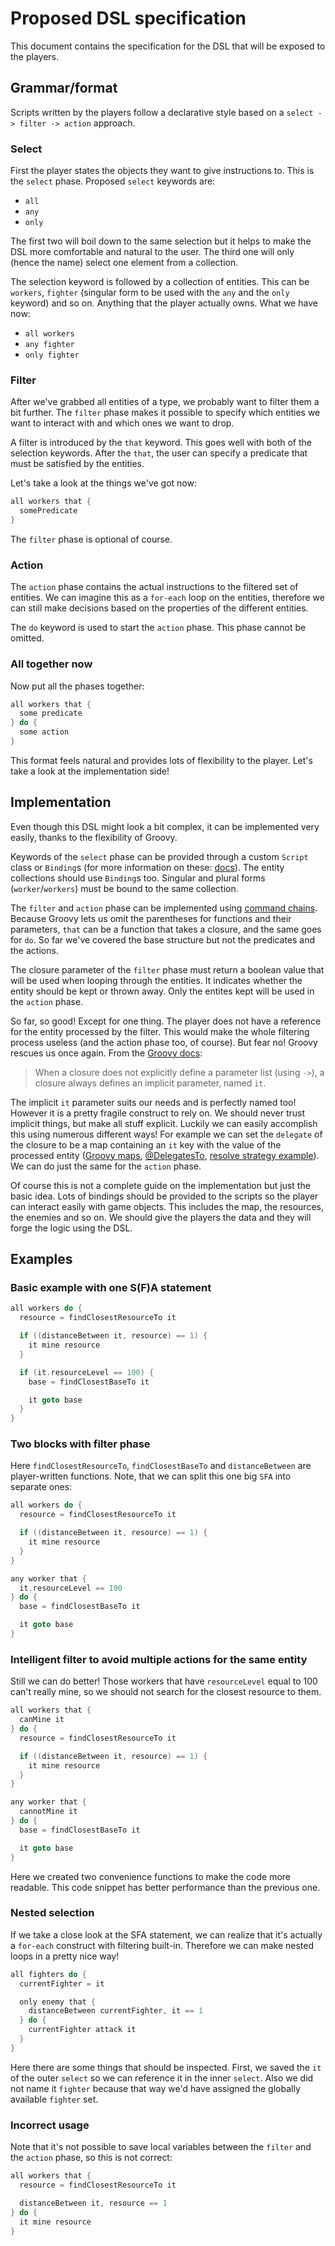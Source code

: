 # Proposed DSL specification

This document contains the specification for the DSL that will be exposed to the players.

## Grammar/format

Scripts written by the players follow a declarative style based on a `select -> filter -> action` approach.

### Select

First the player states the objects they want to give instructions to. This is the `select` phase. Proposed `select` keywords are:

  * `all`
  * `any`
  * `only`

The first two will boil down to the same selection but it helps to make the DSL more comfortable and natural to the user. The third one will only (hence the name) select one element from a collection.  

The selection keyword is followed by a collection of entities. This can be `workers`, `fighter` (singular form to be used with the `any` and the `only` keyword) and so on. Anything that the player actually owns. What we have now:

* `all workers`
* `any fighter`
* `only fighter`

### Filter

After we've grabbed all entities of a type, we probably want to filter them a bit further. The `filter` phase makes it possible to specify which entities we want to interact with and which ones we want to drop.

A filter is introduced by the `that` keyword. This goes well with both of the selection keywords. After the `that`, the user can specify a predicate that must be satisfied by the entities. 

Let's take a look at the things we've got now:

~~~~Groovy
all workers that {
  somePredicate
}
~~~~ 

The `filter` phase is optional of course.

### Action

The `action` phase contains the actual instructions to the filtered set of entities. We can imagine this as a `for-each` loop on the entities, therefore we can still make decisions based on the properties of the different entities.

The `do` keyword is used to start the `action` phase. This phase cannot be omitted.

### All together now

Now put all the phases together:

~~~~Groovy
all workers that {
  some predicate
} do {
  some action
}
~~~~

This format feels natural and provides lots of flexibility to the player. Let's take a look at the implementation side!

## Implementation

Even though this DSL might look a bit complex, it can be implemented very easily, thanks to the flexibility of Groovy. 

Keywords of the `select` phase can be provided through a custom `Script` class or `Binding`s (for more information on these: [docs](http://docs.groovy-lang.org/docs/latest/html/documentation/core-domain-specific-languages.html#_script_base_classes)). The entity collections should use `Binding`s too. Singular and plural forms (`worker`/`workers`) must be bound to the same collection. 

The `filter` and `action` phase can be implemented using [command chains](http://docs.groovy-lang.org/docs/latest/html/documentation/core-domain-specific-languages.html#_command_chains). Because Groovy lets us omit the parentheses for functions and their parameters, `that` can be a function that takes a closure, and the same goes for `do`. So far we've covered the base structure but not the predicates and the actions.

The closure parameter of the `filter` phase must return a boolean value that will be used when looping through the entities. It indicates whether the entity should be kept or thrown away. Only the entites kept will be used in the `action` phase. 

So far, so good! Except for one thing. The player does not have a reference for the entity processed by the filter. This would make the whole filtering process useless (and the action phase too, of course). But fear no! Groovy rescues us once again. From the [Groovy docs](http://groovy-lang.org/closures.html#implicit-it):

> When a closure does not explicitly define a parameter list (using `->`), a closure always defines an implicit parameter, named `it`.

The implicit `it` parameter suits our needs and is perfectly named too! However it is a pretty fragile construct to rely on. We should never trust implicit things, but make all stuff explicit. Luckily we can easily accomplish this using numerous different ways! For example we can set the `delegate` of the closure to be a map containing an `it` key with the value of the processed entity ([Groovy maps](http://groovy-lang.org/syntax.html#_maps), [@DelegatesTo](http://docs.groovy-lang.org/docs/latest/html/documentation/core-domain-specific-languages.html#section-delegatesto), [resolve strategy example](http://docs.groovy-lang.org/latest/html/api/groovy/lang/Closure.html#DELEGATE_ONLY)). We can do just the same for the `action` phase.

Of course this is not a complete guide on the implementation but just the basic idea. Lots of bindings should be provided to the scripts so the player can interact easily with game objects. This includes the map, the resources, the enemies and so on. We should give the players the data and they will forge the logic using the DSL.

## Examples

### Basic example with one S(F)A statement 

~~~~Groovy
all workers do {
  resource = findClosestResourceTo it

  if ((distanceBetween it, resource) == 1) {
    it mine resource
  }

  if (it.resourceLevel == 100) {
    base = findClosestBaseTo it

    it goto base 
  }
}
~~~~

### Two blocks with filter phase

Here `findClosestResourceTo`, `findClosestBaseTo` and `distanceBetween` are player-written functions. Note, that we can split this one big `SFA` into separate ones:

~~~~Groovy
all workers do {
  resource = findClosestResourceTo it

  if ((distanceBetween it, resource) == 1) {
    it mine resource
  }
}

any worker that {
  it.resourceLevel == 100
} do {
  base = findClosestBaseTo it

  it goto base
}
~~~~ 

### Intelligent filter to avoid multiple actions for the same entity

Still we can do better! Those workers that have `resourceLevel` equal to 100 can't really mine, so we should not search for the closest resource to them.

~~~~Groovy
all workers that {
  canMine it
} do {
  resource = findClosestResourceTo it

  if ((distanceBetween it, resource) == 1) {
    it mine resource
  }
}

any worker that {
  cannotMine it
} do {
  base = findClosestBaseTo it

  it goto base
}
~~~~

Here we created two convenience functions to make the code more readable. This code snippet has better performance than the previous one. 

### Nested selection

If we take a close look at the SFA statement, we can realize that it's actually a `for-each` construct with filtering built-in. Therefore we can make nested loops in a pretty nice way!

~~~~Groovy
all fighters do {
  currentFighter = it

  only enemy that {
    distanceBetween currentFighter, it == 1
  } do {
    currentFighter attack it
  }
}
~~~~

Here there are some things that should be inspected. First, we saved the `it` of the outer `select` so we can reference it in the inner `select`. Also we did not name it `fighter` because that way we'd have assigned the globally available `fighter` set.

### Incorrect usage

Note that it's not possible to save local variables between the `filter` and the `action` phase, so this is not correct:

~~~~Groovy
all workers that {
  resource = findClosestResourceTo it

  distanceBetween it, resource == 1
} do {
  it mine resource
}
~~~~

